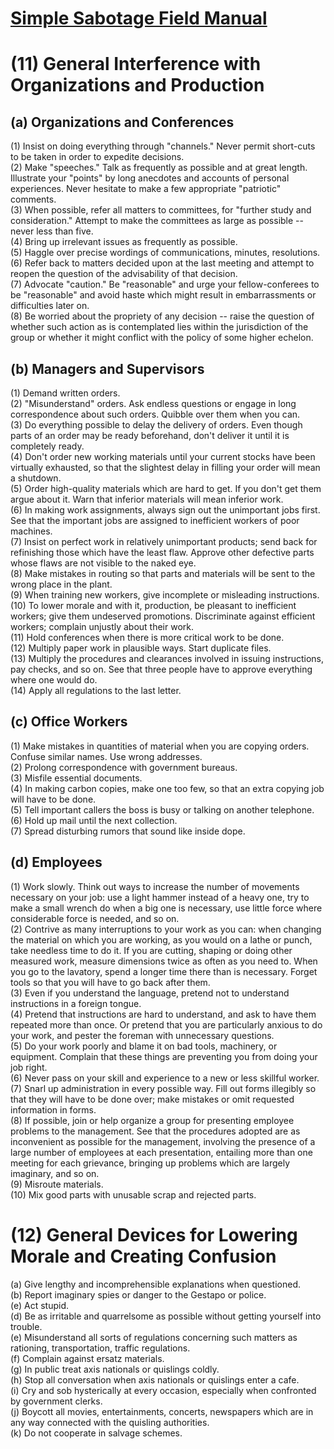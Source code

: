 # [Simple Sabotage Field Manual](https://www.cia.gov/news-information/featured-story-archive/2012-featured-story-archive/CleanedUOSSSimpleSabotage_sm.pdf)

# (11) General Interference with Organizations and Production

## (a) Organizations and Conferences
(1) Insist on doing everything through "channels." Never permit short-cuts to be taken in order to expedite decisions.
<br>(2) Make "speeches." Talk as frequently as possible and at great length. Illustrate your "points" by long anecdotes and accounts of personal experiences. Never hesitate to make a few appropriate "patriotic" comments.
<br>(3) When possible, refer all matters to committees, for "further study and consideration." Attempt to make the committees as large as possible -- never less than five.
<br>(4) Bring up irrelevant issues as frequently as possible.
<br>(5) Haggle over precise wordings of communications, minutes, resolutions.
<br>(6) Refer back to matters decided upon at the last meeting and attempt to reopen the question of the advisability of that decision.
<br>(7) Advocate "caution." Be "reasonable" and urge your fellow-conferees to be "reasonable" and avoid haste which might result in embarrassments or difficulties later on.
<br>(8) Be worried about the propriety of any decision -- raise the question of whether such action as is contemplated lies within the jurisdiction of the group or whether it might conflict with the policy of some higher echelon.

## (b) Managers and Supervisors
(1) Demand written orders.
<br>(2) "Misunderstand" orders. Ask endless questions or engage in long correspondence about such orders. Quibble over them when you can.
<br>(3) Do everything possible to delay the delivery of orders. Even though parts of an order may be ready beforehand, don't deliver it until it is completely ready.
<br>(4) Don't order new working materials until your current stocks have been virtually exhausted, so that the slightest delay in filling your order will mean a shutdown.
<br>(5) Order high-quality materials which are hard to get. If you don't get them argue about it. Warn that inferior materials will mean inferior work.
<br>(6) In making work assignments, always sign out the unimportant jobs first. See that the important jobs are assigned to inefficient workers of poor machines.
<br>(7) Insist on perfect work in relatively unimportant products; send back for refinishing those which have the least flaw. Approve other defective parts whose flaws are not visible to the naked eye.
<br>(8) Make mistakes in routing so that parts and materials will be sent to the wrong place in the plant.
<br>(9) When training new workers, give incomplete or misleading instructions.
<br>(10) To lower morale and with it, production, be pleasant to inefficient workers; give them undeserved promotions. Discriminate against efficient workers; complain unjustly about their work.
<br>(11) Hold conferences when there is more critical work to be done.
<br>(12) Multiply paper work in plausible ways. Start duplicate files.
<br>(13) Multiply the procedures and clearances involved in issuing instructions, pay checks, and so on. See that three people have to approve everything where one would do.
<br>(14) Apply all regulations to the last letter.

## (c) Office Workers
(1) Make mistakes in quantities of material when you are copying orders. Confuse similar names. Use wrong addresses.
<br>(2) Prolong correspondence with government bureaus.
<br>(3) Misfile essential documents.
<br>(4) In making carbon copies, make one too few, so that an extra copying job will have to be done.
<br>(5) Tell important callers the boss is busy or talking on another telephone.
<br>(6) Hold up mail until the next collection.
<br>(7) Spread disturbing rumors that sound like inside dope.

## (d) Employees
(1) Work slowly. Think out ways to increase the number of movements necessary on your job: use a light hammer instead of a heavy one, try to make a small wrench do when a big one is necessary, use little force where considerable force is needed, and so on.
<br>(2) Contrive as many interruptions to your work as you can: when changing the material on which you are working, as you would on a lathe or punch, take needless time to do it. If you are cutting, shaping or doing other measured work, measure dimensions twice as often as you need to. When you go to the lavatory, spend a longer time there than is necessary. Forget tools so that you will have to go back after them.
<br>(3) Even if you understand the language, pretend not to understand instructions in a foreign tongue.
<br>(4) Pretend that instructions are hard to understand, and ask to have them repeated more than once. Or pretend that you are particularly anxious to do your work, and pester the foreman with unnecessary questions.
<br>(5) Do your work poorly and blame it on bad tools, machinery, or equipment. Complain that these things are preventing you from doing your job right.
<br>(6) Never pass on your skill and experience to a new or less skillful worker.
<br>(7) Snarl up administration in every possible way. Fill out forms illegibly so that they will have to be done over; make mistakes or omit requested information in forms.
<br>(8) If possible, join or help organize a group for presenting employee problems to the management. See that the procedures adopted are as inconvenient as possible for the management, involving the presence of a large number of employees at each presentation, entailing more than one meeting for each grievance, bringing up problems which are largely imaginary, and so on.
<br>(9) Misroute materials.
<br>(10) Mix good parts with unusable scrap and rejected parts.

# (12) General Devices for Lowering Morale and Creating Confusion

(a) Give lengthy and incomprehensible explanations when questioned.
<br>(b) Report imaginary spies or danger to the Gestapo or police.
<br>(e) Act stupid.
<br>(d) Be as irritable and quarrelsome as possible without getting yourself into trouble.
<br>(e) Misunderstand all sorts of regulations concerning such matters as rationing, transportation, traffic regulations.
<br>(f) Complain against ersatz materials.
<br>(g) In public treat axis nationals or quislings coldly.
<br>(h) Stop all conversation when axis nationals or quislings enter a cafe.
<br>(i) Cry and sob hysterically at every occasion, especially when confronted by government clerks.
<br>(j) Boycott all movies, entertainments, concerts, newspapers which are in any way connected with the quisling authorities.
<br>(k) Do not cooperate in salvage schemes.
